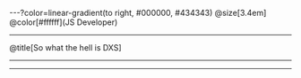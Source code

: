 ---?color=linear-gradient(to right, #000000, #434343)
@size[3.4em] @color[#ffffff](JS Developer)

---

@title[So what the hell is DXS]

<!--
Tip! Get started with this template as follows:
Step 1. Delete the contents of this PITCHME.md file.
Step 2. Start adding your own custom slide content.
Step 3. Copy slide markdown snippets from template/md directory as needed.
-->

---

---
